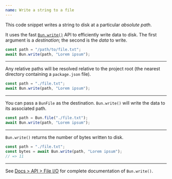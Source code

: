 ```yaml
---
name: Write a string to a file
---
```


This code snippet writes a string to disk at a particular _absolute path_.

It uses the fast [`Bun.write()`](https://bun.sh/docs/api/file-io#writing-files-bun-write) API to efficiently write data to disk. The first argument is a _destination_; the second is the _data_ to write.

```ts
const path = "/path/to/file.txt";
await Bun.write(path, "Lorem ipsum");
```

---

Any relative paths will be resolved relative to the project root (the nearest directory containing a `package.json` file).

```ts
const path = "./file.txt";
await Bun.write(path, "Lorem ipsum");
```

---

You can pass a `BunFile` as the destination. `Bun.write()` will write the data to its associated path.

```ts
const path = Bun.file("./file.txt");
await Bun.write(path, "Lorem ipsum");
```

---

`Bun.write()` returns the number of bytes written to disk.

```ts
const path = "./file.txt";
const bytes = await Bun.write(path, "Lorem ipsum");
// => 11
```

---

See [Docs > API > File I/O](https://bun.sh/docs/api/file-io#writing-files-bun-write) for complete documentation of `Bun.write()`.

